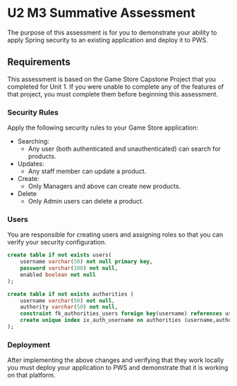 # U2 M3 Summative Assessment

The purpose of this assessment is for you to demonstrate your ability to apply Spring security to an existing application and deploy it to PWS.

## Requirements

This assessment is based on the Game Store Capstone Project that you completed for Unit 1. If you were unable to complete any of the features of that project, you must complete them before beginning this assessment.

### Security Rules

Apply the following security rules to your Game Store application:

* Searching:
  * Any user (both authenticated and unauthenticated) can search for products.
* Updates:
  * Any staff member can update a product.
* Create:
  * Only Managers and above can create new products.
* Delete
  * Only Admin users can delete a product.

### Users

You are responsible for creating users and assigning roles so that you can verify your security configuration.


```sql
create table if not exists users(
	username varchar(50) not null primary key,
	password varchar(100) not null,
	enabled boolean not null
);

create table if not exists authorities (
	username varchar(50) not null,
	authority varchar(50) not null,
	constraint fk_authorities_users foreign key(username) references users(username));
	create unique index ix_auth_username on authorities (username,authority
);


```


### Deployment

After implementing the above changes and verifying that they work locally you must deploy your application to PWS and demonstrate that it is working on that platform.

